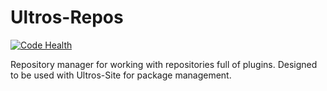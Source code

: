Ultros-Repos
============

[![Code Health](https://landscape.io/github/UltrosBot/Ultros-repos/master/landscape.png)](https://landscape.io/github/UltrosBot/Ultros-repos/master)

Repository manager for working with repositories full of plugins. Designed to be used with Ultros-Site for package management.
